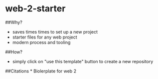 # web-2-starter

##Why?
* saves times times to set up a new project
* starter files for any web project
* modern process and tooling

##How?
* simply click on "use this template" button to create a new repository

##Citations
* 
Biolerplate for web 2
 
